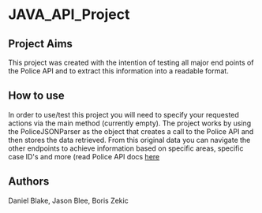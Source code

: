 # JAVA_API_Project

## Project Aims
This project was created with the intention of testing all major end points of the Police API and to extract this information
into a readable format. 

## How to use
In order to use/test this project you will need to specify your requested actions via the main method (currently empty). The project works 
by using the PoliceJSONParser as the object that creates a call to the Police API and then stores the data retrieved. From this original
data you can navigate the other endpoints to achieve information based on specific areas, specific case ID's and more (read Police API docs
[here](https://data.police.uk/docs/)

## Authors
Daniel Blake, Jason Blee, Boris Zekic
